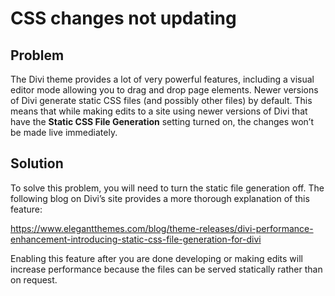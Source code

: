 # CSS changes not updating

## Problem

The Divi theme provides a lot of very powerful features, including a visual editor mode allowing you to drag and drop page elements. Newer versions of Divi generate static CSS files (and possibly other files) by default. This means that while making edits to a site using newer versions of Divi that have the **Static CSS File Generation** setting turned on, the changes won’t be made live immediately.

## Solution

To solve this problem, you will need to turn the static file generation off. The following blog on Divi’s site provides a more thorough explanation of this feature:

https://www.elegantthemes.com/blog/theme-releases/divi-performance-enhancement-introducing-static-css-file-generation-for-divi

Enabling this feature after you are done developing or making edits will increase performance because the files can be served statically rather than on request.